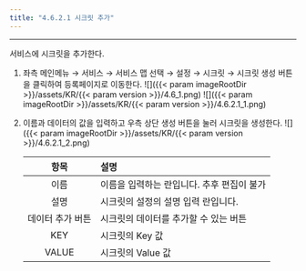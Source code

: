```yaml
---
title: "4.6.2.1 시크릿 추가"
---
```


---
서비스에 시크릿을 추가한다.

1. 좌측 메인메뉴 → 서비스 → 서비스 맵 선택 → 설정 → 시크릿 → 시크릿 생성 버튼을 클릭하여 등록페이지로 이동한다.
    ![]({{< param imageRootDir >}}/assets/KR/{{< param version >}}/4.6_1.png)
    ![]({{< param imageRootDir >}}/assets/KR/{{< param version >}}/4.6.2.1_1.png)

2. 이름과 데이터의 값을 입력하고 우측 상단 생성 버튼을 눌러 시크릿을 생성한다.
    ![]({{< param imageRootDir >}}/assets/KR/{{< param version >}}/4.6.2.1_2.png)

    |  **항목**   | **설명**                   |
    | :-------: | :----------------------- |
    |    이름     | 이름을 입력하는 란입니다. 추후 편집이 불가 |
    |    설명     | 시크릿의 설정의 설명 입력 란입니다.     |
    | 데이터 추가 버튼 | 시크릿의 데이터를 추가할 수 있는 버튼    |
    |    KEY    | 시크릿의 Key 값               |
    |   VALUE   | 시크릿의 Value 값             |
